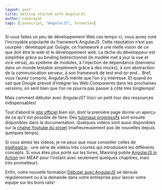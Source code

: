 ```yaml
---
layout: post
title: Getting started with AngularJS
author: cexbrayat
tags: [javascript, "AngularJS", formation]
---
```

Si vous faites un peu de développement Web ces temps-ci, vous aurez noté l’incroyable popularité du framework AngularJS. Cette réputation n’est pas usurpée : développé par Google, ce framework a une réelle vision de ce que doit être le web et le développement web. La tâche du développeur est simplifiée grâce au binding bidirectionnel (le modèle met à jour la vue et vice versa), au système de modules, à l’injection de dépendance (bienvenu dans un monde testable simplement grâce à des mocks), à son abstraction de la communication serveur, à son framework de test end-to-end... Bref, vous l’aurez compris, AngularJS mérite que l’on s’y intéresse. Et quand on sait que Google prévoit d’intégrer les Web Components dans les prochaines versions, on sent bien que l’on ne pourra pas passer à côté très longtemps!

Mais comment débuter avec AngularJS? Voici un petit tour des ressources indispensables!

Tout d’abord le [site officiel](http://angularjs.org) bien sûr, dont la première page donne un aperçu de ce qu’il est possible de faire. Des [tutoriaux progressifs](http://docs.angularjs.org/tutorial) sont ensuite disponibles dans la documentation. Quelques vidéos sont aussi disponibles sur la [chaîne Youtube du projet](http://www.youtube.com/user/angularjs) (malheureusement pas de nouvelles depuis quelques temps).

Si vous aimez les vidéos, je ne peux que vous conseiller celles de [egghead.io](http://www.youtube.com/playlist?list=PLP6DbQBkn9ymGQh2qpk9ImLHdSH5T7yw7) : une série de vidéos très courtes qui introduisent les différents concepts. Si vous êtes plus porté sur les livres, Manning publie [AngularJS in Action](http://www.manning.com/bford/) (en MEAP pour l’instant avec seulement quelques chapitres, mais très prometteur).

Enfin, notre nouvelle formation [Débuter avec AngularJS](https://ninja-squad.com/formations/formation-angular) se déroule régulièrement ou à la demande dans votre entreprise pour lancer votre équipe sur les bons rails!
